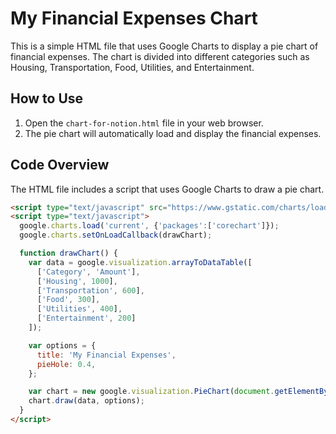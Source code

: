 # My Financial Expenses Chart

This is a simple HTML file that uses Google Charts to display a pie chart of financial expenses. The chart is divided into different categories such as Housing, Transportation, Food, Utilities, and Entertainment.

## How to Use

1. Open the `chart-for-notion.html` file in your web browser.
2. The pie chart will automatically load and display the financial expenses.

## Code Overview

The HTML file includes a script that uses Google Charts to draw a pie chart.

```html
<script type="text/javascript" src="https://www.gstatic.com/charts/loader.js"></script>
<script type="text/javascript">
  google.charts.load('current', {'packages':['corechart']});
  google.charts.setOnLoadCallback(drawChart);

  function drawChart() {
    var data = google.visualization.arrayToDataTable([
      ['Category', 'Amount'],
      ['Housing', 1000],
      ['Transportation', 600],
      ['Food', 300],
      ['Utilities', 400],
      ['Entertainment', 200]
    ]);

    var options = {
      title: 'My Financial Expenses',
      pieHole: 0.4,
    };

    var chart = new google.visualization.PieChart(document.getElementById('googleChart'));
    chart.draw(data, options);
  }
</script> 